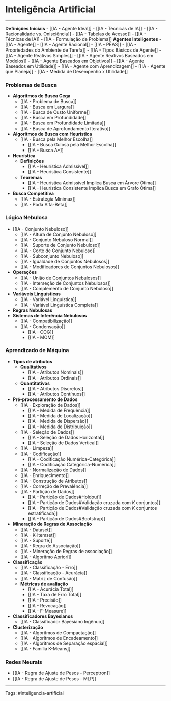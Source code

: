 # Inteligência Artificial

---

**Definições Iniciais**
	- [[IA - Agente Ideal]]
	- [[IA - Técnicas de IA]]
	- [[IA - Racionalidade vs. Onisciência]]
	- [[IA - Tabelas de Acesso]]
	- [[IA - Técnicas de IA]]
	- [[IA - Formulação de Problema]]
**Agentes Inteligentes**
	- [[IA - Agente]] 
	- [[IA - Agente Racional]]
	- [[IA - PEAS]]
	- [[IA - Propriedades do Ambiente de Tarefa]]
	- [[IA - Tipos Básicos de Agente]]
		- [[IA - Agente Reativos Simples]]
		- [[IA - Agente Reativos Baseados em Modelos]]
		- [[IA - Agente Baseados em Objetivos]]
		- [[IA - Agente Baseados em Utilidade]]
	- [[IA - Agente com Aprendizagem]]
	- [[IA - Agente que Planeja]]
	- [[IA - Medida de Desempenho x Utilidade]]

### Problemas de Busca

- **Algoritmos de Busca Cega**
	- [[IA - Problema de Busca]]
	- [[IA - Busca em Largura]]
	- [[IA - Busca de Custo Uniforme]]
	- [[IA - Busca em Profundidade]]
	- [[IA - Busca em Profundidade Limitada]]
	- [[IA - Busca de Aprofundamento Iterativo]]
- **Algoritmos de Busca com Heurística**
	- [[IA - Busca pela Melhor Escolha]]
		- [[IA - Busca Gulosa pela Melhor Escolha]]
		- [[IA - Busca A*]]
- **Heurística**
	- **Definições**
		- [[IA - Heurística Admissível]]
		- [[IA - Heurística Consistente]]
	- **Teoremas**
		- [[IA - Heurística Admissível Implica Busca em Árvore Ótima]]
		- [[IA - Heurística Consistente Implica Busca em Grafo Ótima]]
- **Busca Competitiva**
	- [[IA - Estratégia Minimax]]
	- [[IA - Poda Alfa-Beta]]

### **Lógica Nebulosa**
- [[IA - Conjunto Nebuloso]]
	- [[IA - Altura de Conjunto Nebuloso]]
	- [[IA - Conjunto Nebuloso Normal]]
	- [[IA - Suporte de Conjunto Nebuloso]]
	- [[IA - Corte de Conjunto Nebuloso]]
	- [[IA - Subconjunto Nebuloso]]
	- [[IA - Igualdade de Conjuntos Nebulosos]]
	- [[IA - Modificadores de Conjuntos Nebulosos]]
- **Operações**
	- [[IA - União de Conjuntos Nebulosos]]
	- [[IA - Interseção de Conjuntos Nebulosos]]
	- [[IA - Complemento de Conjunto Nebuloso]]
- **Variáveis Linguísticas**
	- [[IA - Variável Linguística]]
	- [[IA - Variável Linguística Completa]]
- **Regras Nebulosas**
- **Sistemas de Inferência Nebulosos**
	- [[IA - Compatibilização]]
	- [[IA - Condensação]]
		- [[IA - COG]]
		- [[IA - MOM]]

### Aprendizado de Máquina

- **Tipos de atributos**
	- **Qualitativos**
		- [[IA - Atributos Nominais]]
		- [[IA - Atributos Ordinais]]
	- **Quantitativos**
		- [[IA - Atributos Discretos]]
		- [[IA - Atributos Contínuos]]
- **Pré-processamento de Dados**
	- [[IA - Exploração de Dados]]
		-  [[IA - Medida de Frequência]]
		- [[IA - Medida de Localização]]
		- [[IA - Medida de Dispersão]]
		- [[IA - Medida de Distribuição]]
	- [[IA - Seleção de Dados]]
		- [[IA - Seleção de Dados Horizontal]]
		- [[IA - Seleção de Dados Vertical]]
	- [[IA - Limpeza]]
	- [[IA - Codificação]]
		- [[IA - Codificação Numérica-Categórica]]
		- [[IA - Codificação Categórica-Numérica]]
	- [[IA - Normalização de Dados]]
	- [[IA - Enriquecimento]]
	- [[IA - Construção de Atributos]]
	- [[IA - Correção de Prevalência]]
	- [[IA - Partição de Dados]]
		- [[IA - Partição de Dados#Holdout]]
		- [[IA - Partição de Dados#Validação cruzada com $K$ conjuntos]]
		- [[IA - Partição de Dados#Validação cruzada com $K$ conjuntos estratificada]]
		- [[IA - Partição de Dados#Bootstrap]]
- **Mineração de Regras de Associação**
	- [[IA - Dataset]]
	- [[IA - K-Itemset]]
	- [[IA - Suporte]]
	- [[IA - Regra de Associação]]
	- [[IA - Mineração de Regras de associação]]
	- [[IA - Algoritmo Apriori]]
- **Classificação**
	- [[IA - Classificação - Erro]]
	- [[IA - Classificação - Acurácia]]
	- [[IA - Matriz de Confusão]]
	- **Métricas de avaliação**
		- [[IA - Acurácia Total]]
		- [[IA - Taxa de Erro Total]]
		- [[IA - Precisão]]
		- [[IA - Revocação]]
		- [[IA - F-Measure]]
- **Classificadores Bayesianos**
	- [[IA - Classificador Bayesiano Ingênuo]]
- **Clusterização**
	- [[IA - Algoritmos de Compactação]]
	- [[IA - Algoritmos de Encadeamento]]
	- [[IA - Algoritmos de Separação espacial]]
	- [[IA - Família K-Means]]

### Redes Neurais
- [[IA - Regra de Ajuste de Pesos - Perceptron]]
- [[IA - Regra de Ajuste de Pesos - MLP]]
	




---

Tags: #inteligencia-artificial